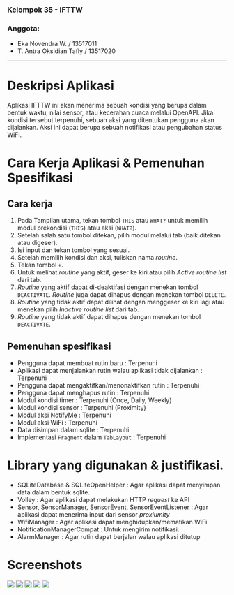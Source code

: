 ### Kelompok 35 - IFTTW
### Anggota:
- Eka Novendra W. / 13517011
- T. Antra Oksidian Tafly / 13517020

--------------------------
# Deskripsi Aplikasi
Aplikasi IFTTW ini akan menerima sebuah kondisi yang berupa dalam bentuk waktu, nilai sensor, atau kecerahan cuaca melalui OpenAPI. Jika kondisi tersebut terpenuhi, sebuah aksi yang ditentukan pengguna akan dijalankan. Aksi ini dapat berupa sebuah notifikasi atau pengubahan status WiFi.

# Cara Kerja Aplikasi & Pemenuhan Spesifikasi
## Cara kerja
1. Pada Tampilan utama, tekan tombol `THIS` atau `WHAT?` untuk memilih modul prekondisi (`THIS`) atau aksi (`WHAT?`).
2. Setelah salah satu tombol ditekan, pilih modul melalui tab (baik ditekan atau digeser).
3. Isi input dan tekan tombol yang sesuai.
4. Setelah memilih kondisi dan aksi, tuliskan nama *routine*.
5. Tekan tombol `+`.
6. Untuk melihat *routine* yang aktif, geser ke kiri atau pilih *Active routine list* dari tab.
7. *Routine* yang aktif dapat di-deaktifasi dengan menekan tombol `DEACTIVATE`. *Routine* juga dapat dihapus dengan menekan tombol `DELETE`.
8. *Routine* yang tidak aktif dapat dilihat dengan menggeser ke kiri lagi atau menekan pilih *Inactive routine list* dari tab.
9. *Routine* yang tidak aktif dapat dihapus dengan menekan tombol `DEACTIVATE`.

## Pemenuhan spesifikasi
- Pengguna dapat membuat rutin baru : Terpenuhi
- Aplikasi dapat menjalankan rutin walau aplikasi tidak dijalankan : Terpenuhi
- Pengguna dapat mengaktifkan/menonaktifkan rutin : Terpenuhi
- Pengguna dapat menghapus rutin : Terpenuhi
- Modul kondisi timer : Terpenuhi (Once, Daily, Weekly)
- Modul kondisi sensor : Terpenuhi (Proximity)
- Modul aksi NotifyMe : Terpenuhi
- Modul aksi WiFi : Terpenuhi
- Data disimpan dalam sqlite : Terpenuhi
- Implementasi `Fragment` dalam `TabLayout` : Terpenuhi

# Library yang digunakan & justifikasi.
- SQLiteDatabase & SQLiteOpenHelper : Agar aplikasi dapat menyimpan data dalam bentuk sqlite.
- Volley : Agar aplikasi dapat melakukan HTTP *request* ke API
- Sensor, SensorManager, SensorEvent, SensorEventListener : Agar aplikasi dapat menerima input dari sensor *proxiumity*
- WifiManager : Agar aplikasi dapat menghidupkan/mematikan WiFi
- NotificationManagerCompat : Untuk mengirim notifikasi.
- AlarmManager : Agar rutin dapat berjalan walau aplikasi ditutup

# Screenshots
![](https://i.imgur.com/E3Xe5OP.jpg "")
![](https://i.imgur.com/pVsrLMT.jpg "")
![](https://i.imgur.com/UEZFyX0.jpg "")
![](https://i.imgur.com/h2azQL7.jpg "")
![](https://i.imgur.com/dDhR3pR.jpg "")
